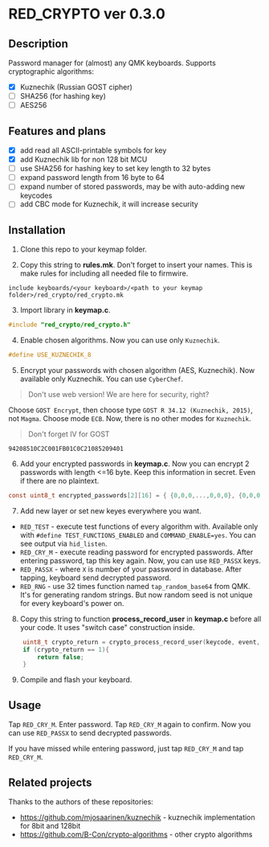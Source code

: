 # RED_CRYPTO ver 0.3.0

## Description

Password manager for (almost) any QMK keyboards. 
Supports cryptographic algorithms:
- [x] Kuznechik (Russian GOST cipher)
- [ ] SHA256 (for hashing key)
- [ ] AES256

## Features and plans

- [x] add read all ASCII-printable symbols for key
- [x] add Kuznechik lib for non 128 bit MCU
- [ ] use SHA256 for hashing key to set key length to 32 bytes
- [ ] expand password length from 16 byte to 64
- [ ] expand number of stored passwords, may be with auto-adding new keycodes
- [ ] add CBC mode for Kuznechik, it will increase security

## Installation

1. Clone this repo to your keymap folder.

2. Copy this string to **rules.mk**. Don't forget to insert your names. This is make rules for including all needed file to firmwire.

```make
include keyboards/<your keyboard>/<path to your keymap folder>/red_crypto/red_crypto.mk 
```

3. Import library in **keymap.c**.

```c
#include "red_crypto/red_crypto.h"
```

4. Enable chosen algorithms. Now you can use only `Kuznechik`. 

```c
#define USE_KUZNECHIK_8
```

5. Encrypt your passwords with chosen algorithm (AES, Kuznechik). Now available only Kuznechik. You can use `CyberChef`. 

> Don't use web version! We are here for security, right?

Choose `GOST Encrypt`, then choose type `GOST R 34.12 (Kuznechik, 2015)`, not `Magma`. Choose mode `ECB`. Now, there is no other modes for `Kuznechik`.

> Don't forget IV for GOST
 ```
 94208510C2C001FB01C0C21085209401
 ```

6. Add your encrypted passwords in **keymap.c**. Now you can encrypt 2 passwords with length <=16 byte. Keep this information in secret. Even if there are no plaintext. 

```c
const uint8_t encrypted_passwords[2][16] = { {0,0,0,...,0,0,0}, {0,0,0,...,0,0,0} };
```

7. Add new layer or set new keyes everywhere you want.

- `RED_TEST` - execute test functions of every algorithm with. Available only with `#define TEST_FUNCTIONS_ENABLED` and `COMMAND_ENABLE=yes`. You can see output via `hid_listen`.
- `RED_CRY_M` - execute reading password for encrypted passwords. After entering password, tap this key again. Now, you can use `RED_PASSX` keys.
- `RED_PASSX` - where `X` is number of your password in database. After tapping, keyboard send decrypted password.
- `RED_RNG` - use 32 times function named `tap_random_base64` from QMK. It's for generating random strings. But now random seed is not unique for every keyboard's power on.  

8. Copy this string to function **process_record_user** in **keymap.c** before all your code. It uses "switch case" construction inside. 

```c
    uint8_t crypto_return = crypto_process_record_user(keycode, event, encrypted_passwords);
    if (crypto_return == 1){
        return false;
    }
```

9. Compile and flash your keyboard.


## Usage

Tap `RED_CRY_M`. Enter password. Tap `RED_CRY_M` again to confirm.
Now you can use `RED_PASSX` to send decrypted passwords.

If you have missed while entering password, just tap `RED_CRY_M` and tap `RED_CRY_M`. 


## Related projects

Thanks to the authors of these repositories:

- https://github.com/mjosaarinen/kuznechik - kuznechik implementation for 8bit and 128bit
- https://github.com/B-Con/crypto-algorithms - other crypto algorithms